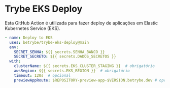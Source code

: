 # Trybe EKS Deploy
Esta GitHub Action é utilizada para fazer deploy de aplicações em Elastic Kubernetes Service (EKS).

```yaml
- name: Deploy to EKS
  uses: betrybe/trybe-eks-deploy@main
  env:
    SECRET_SENHA: ${{ secrets.SENHA_BANCO }}
    SECRET_SECRETO: ${{ secrets.DADOS_SECRETOS }}
  with:
    clusterName: ${{ secrets.EKS_CLUSTER_STAGING }}  # obrigatório
    awsRegion: ${{ secrets.EKS_REGION }}  # obrigatório
    timeout: 120s  # opcional
    prewiewAppRoute: $REPOSITORY-preview-app-$VERSION.betrybe.dev # opcional
```
